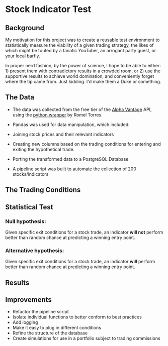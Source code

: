 # Stock Indicator Test

## Background
My motivation for this project was to create a reusable test environment to statistically measure the viability of a given trading strategy, the likes of which might be touted by a fanatic YouTuber, an arrogant party guest, or your local barfly. 

In proper nerd fashion, by the power of science, I hope to be able to either: 1) present them with contradictory results in a crowded room, or 2) use the supportive results to achieve world domination, and conveniently forget where the tip came from. Just kidding. I'd make them a Duke or something.

## The Data
- The data was collected from the free tier of the [Alpha Vantage](https://www.alphavantage.co/) API, using the [python wrapper](https://github.com/RomelTorres/alpha_vantage) by Romel Torres.

- Pandas was used for data manipulation, which included:
 - Joining stock prices and their relevant indicators
 - Creating new columns based on the trading conditions for entering and exiting the hypothetical trade.
 - Porting the transformed data to a PostgreSQL Database

- A pipeline script was built to automate the collection of 200 stocks/indicators

## The Trading Conditions


## Statistical Test
### Null hypothesis:
Given specific exit conditions for a stock trade, an indicator **will not** perform better than random chance at predicting a winning entry point. 

### Alternative hypothesis:
Given specific exit conditions for a stock trade, an indicator **will** perform better than random chance at predicting a winning entry point. 

## Results

## Improvements
- Refactor the pipeline script
 - Isolate individual functions to better conform to best practices
 - Add logging
 - Make it easy to plug in different conditions
- Refine the structure of the database
- Create simulations for use in a portfolio subject to trading commissions
